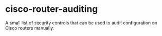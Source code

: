 # cisco-router-auditing
A small list of security controls that can be used to audit configuration on Cisco routers manually. 
